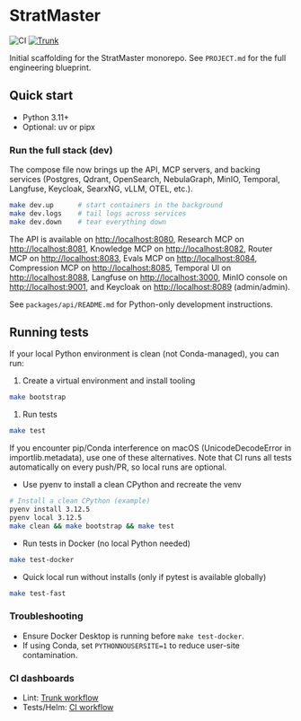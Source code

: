 # StratMaster

![CI](https://github.com/IAmJonoBo/StratMaster/actions/workflows/ci.yml/badge.svg)
[![Trunk](https://img.shields.io/badge/Lint-Trunk-blue?logo=trunk)](https://github.com/IAmJonoBo/StratMaster/actions/workflows/trunk.yml)

Initial scaffolding for the StratMaster monorepo. See `PROJECT.md` for the full engineering blueprint.

## Quick start

- Python 3.11+
- Optional: uv or pipx

### Run the full stack (dev)

The compose file now brings up the API, MCP servers, and backing services (Postgres, Qdrant,
OpenSearch, NebulaGraph, MinIO, Temporal, Langfuse, Keycloak, SearxNG, vLLM, OTEL, etc.).

```bash
make dev.up      # start containers in the background
make dev.logs    # tail logs across services
make dev.down    # tear everything down
```

The API is available on <http://localhost:8080>, Research MCP on <http://localhost:8081>,
Knowledge MCP on <http://localhost:8082>, Router MCP on <http://localhost:8083>, Evals MCP on
<http://localhost:8084>, Compression MCP on <http://localhost:8085>, Temporal UI on
<http://localhost:8088>, Langfuse on <http://localhost:3000>, MinIO console on
<http://localhost:9001>, and Keycloak on <http://localhost:8089> (admin/admin).

See `packages/api/README.md` for Python-only development instructions.

## Running tests

If your local Python environment is clean (not Conda-managed), you can run:

1. Create a virtual environment and install tooling

```bash
make bootstrap
```

1. Run tests

```bash
make test
```

If you encounter pip/Conda interference on macOS (UnicodeDecodeError in importlib.metadata), use one of these alternatives. Note that CI runs all tests automatically on every push/PR, so local runs are optional.

- Use pyenv to install a clean CPython and recreate the venv

```bash
# Install a clean CPython (example)
pyenv install 3.12.5
pyenv local 3.12.5
make clean && make bootstrap && make test
```

- Run tests in Docker (no local Python needed)

```bash
make test-docker
```

- Quick local run without installs (only if pytest is available globally)

```bash
make test-fast
```

### Troubleshooting

- Ensure Docker Desktop is running before `make test-docker`.
- If using Conda, set `PYTHONNOUSERSITE=1` to reduce user-site contamination.

### CI dashboards

- Lint: [Trunk workflow](https://github.com/IAmJonoBo/StratMaster/actions/workflows/trunk.yml)
- Tests/Helm: [CI workflow](https://github.com/IAmJonoBo/StratMaster/actions/workflows/ci.yml)

